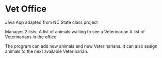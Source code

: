 Vet Office
================
Java App adapted from NC State class project

Manages 2 lists: 
A list of animals waiting to see a Veterinarian 
A list of Veterinarians in the office

The program can add new animals and new Veterinarians.  It can also assign animals
to the next available Veterinarian.
